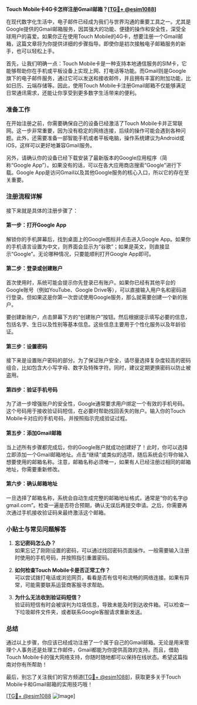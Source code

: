 **Touch Mobile卡4G卡怎样注册Gmail邮箱？[[TG💪+ @esim1088](https://t.me/s/esim1088)]**

在现代数字化生活中，电子邮件已经成为我们与世界沟通的重要工具之一。尤其是Google提供的Gmail邮箱服务，因其强大的功能、便捷的操作和安全性，深受全球用户的喜爱。如果你正在使用Touch Mobile的4G卡，想要注册一个Gmail邮箱，这篇文章将为你提供详细的步骤指导。即使你是初次接触电子邮箱服务的新手，也可以轻松上手。

首先，让我们明确一点：Touch Mobile卡是一种支持本地通信服务的SIM卡，它能够帮助你在手机或平板设备上实现上网、打电话等功能。而Gmail则是Google旗下的电子邮件服务，通过它可以发送和接收邮件，并且拥有丰富的附加功能，比如日历、云端存储等。因此，使用Touch Mobile卡注册Gmail邮箱不仅能够满足日常通讯需求，还能让你享受到更多数字生活带来的便利。

### **准备工作**
在开始注册之前，你需要确保自己的设备已经激活了Touch Mobile卡并正常联网。这一步非常重要，因为没有稳定的网络连接，后续的操作可能会遇到各种问题。此外，还需要准备一部智能手机或者平板电脑，操作系统建议为Android或iOS，这样可以更好地兼容Gmail服务。

另外，请确认你的设备已经下载安装了最新版本的Google应用程序（简称“Google App”）。如果没有的话，可以在各大应用商店搜索“Google”进行下载。Google App是访问Gmail以及其他Google服务的核心入口，所以它的存在至关重要。

### **注册流程详解**
接下来就是具体的注册步骤了：

#### **第一步：打开Google App**
解锁你的手机屏幕后，找到桌面上的Google图标并点击进入Google App。如果你的手机语言设置为中文，则界面会显示为“谷歌”；如果是英文，则直接显示“Google”。无论哪种情况，只要能顺利打开Google App即可。

#### **第二步：登录或创建账户**
首次使用时，系统可能会提示你先登录已有账户。如果你已经有其他平台的Google账号（例如YouTube、Google Drive等），可以直接输入用户名和密码进行登录。但如果这是你第一次尝试使用Google服务，那么就需要创建一个新的账户。

要创建新账户，点击屏幕下方的“创建账户”按钮。然后根据提示填写必要的信息，包括名字、生日以及性别等基本信息。这些信息主要用于个性化服务以及年龄验证。

#### **第三步：设置密码**
接下来是设置账户密码的部分。为了保证账户安全，请尽量选择复杂度较高的密码组合，比如包含大小写字母、数字及特殊字符。同时，建议定期更换密码以防止被盗用。

#### **第四步：验证手机号码**
为了进一步增强账户的安全性，Google通常要求用户绑定一个有效的手机号码。这个号码用于接收验证码短信，在必要时帮助找回丢失的账户。输入你的Touch Mobile卡对应的手机号码，并按照指示完成验证过程。

#### **第五步：添加Gmail邮箱**
当上述所有步骤都完成后，你的Google账户就成功创建好了！此时，你可以选择立即添加一个Gmail邮箱地址。点击“继续”或类似的选项，随后系统会引导你输入想要使用的邮箱名称。注意，邮箱名称必须唯一，如果有人已经注册过相同的邮箱地址，你需要重新修改。

#### **第六步：确认邮箱地址**
一旦选择了邮箱名称，系统会自动生成完整的邮箱地址格式，通常是“你的名字@ gmail.com”。检查一遍是否符合预期，确认无误后再提交申请。之后，你需要再次通过手机接收验证码来最终激活这个邮箱。

### **小贴士与常见问题解答**
1. **忘记密码怎么办？**  
   如果忘记了刚刚设置的密码，可以通过找回密码页面操作。一般需要输入注册时使用的手机号码，并按照指引重置密码。

2. **如何检查Touch Mobile卡是否正常工作？**  
   可以尝试拨打电话或浏览网页，看看是否有信号和流畅的网络连接。如果有异常，可能需要联系运营商客服寻求帮助。

3. **为什么无法收到验证码短信？**  
   验证码短信有时会被误判为垃圾信息，导致未能及时到达收件箱。可以检查一下垃圾邮件文件夹，或者联系Google客服请求重新发送。

### **总结**
通过以上步骤，你应该已经成功注册了一个属于自己的Gmail邮箱。无论是用来管理个人事务还是处理工作邮件，Gmail都能为你提供高效的支持。而且，借助Touch Mobile卡的强大网络支持，你随时随地都可以保持在线状态。希望这篇指南对你有所帮助！

最后，别忘了关注我们的官方频道[[TG💪+ @esim1088](https://t.me/s/esim1088)]，获取更多关于Touch Mobile卡和Gmail邮箱的实用技巧哦！

[[TG💪+ @esim1088](https://t.me/s/esim1088) ![Image](https://i.postimg.cc/4NQfJmqS/Snipaste-2025-05-13-00-14-12.png)]